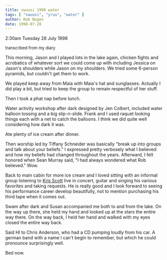 ```yaml
---
title: swuusi 1998 water
tags: [ "swuusi", "yruu", "water" ]
author: Rob Nugen
date: 1998-07-28
---
```


<title>SWUUSI</title>

<p class=date>2:30am Tuesday 28 July 1998</p>
<font size=-1>transcribed from my diary</font>

<p>This morning, Jason and I played lots in the lake again, chicken fights and acrobatics of whatever sort we could come up with including Jessica on Jason's shoulders while Jason on my shoulders. We tried some 6-person pyramids, but couldn't get them to work.

<p>We played keep away from Maia with Maia's hat and sunglasses. Actually I did play a bit, but tried to keep the group to remain respectful of her stuff.

<p>Then I took a phat nap before lunch.

<p>Water activity workshop after dark designed by Jen Colbert, included water balloon tossing and a big slip-n-slide.  Frank and I used raquet looking things each with a net to catch the balloons. I think we did quite well considering how dark it was.

<p>Ate plenty of ice cream after dinner.

<p>Then worship led by Tiffany Schneider was basically "break up into groups and talk about your beliefs." I expressed pretty verbosely what I believed and how my beliefs had changed throughout the years.  Afterward, I felt honored when Sean Murray said, "I had always wondered what Rob believed."  Wow.

<p>Back to main cabin for more ice cream and I loved sitting with an informal group listening to <a href="https://www.geocities.com/sunsetstrip/studio/4367">Kris Scott</a> live in concert, guitar and singing his various favorites and taking requests. He is really good and I look forward to seeing his performance career develop beautifully, not to mention purchasing his third tape when it comes out.

<p>Swam after dark and Susan accompanied me both to and from the lake. On the way up there, she held my hand and looked up at the stars the entire way there. On the way back, I held her hand and walked with my eyes closed the entire way back.

<p>Said HI to Chris Anderson, who had a CD pumping loudly from his car.  A german band with a name I can't begin to remember, but which he could pronounce surprisingly well.

<p>Bed now.
</p>

